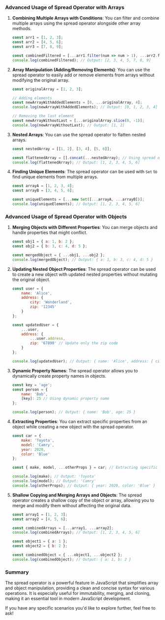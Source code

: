 
### Advanced Usage of Spread Operator with Arrays

1. **Combining Multiple Arrays with Conditions**:
   You can filter and combine multiple arrays using the spread operator alongside other array methods.

   ```javascript
   const arr1 = [1, 2, 3];
   const arr2 = [4, 5, 6];
   const arr3 = [7, 8, 9];

   const combinedFiltered = [...arr1.filter(num => num > 1), ...arr2.filter(num => num < 6), ...arr3];
   console.log(combinedFiltered); // Output: [2, 3, 4, 5, 7, 8, 9]
   ```

2. **Array Manipulation (Adding/Removing Elements)**:
   You can use the spread operator to easily add or remove elements from arrays without modifying the original array.

   ```javascript
   const originalArray = [1, 2, 3];

   // Adding elements
   const newArrayWithAddedElements = [0, ...originalArray, 4];
   console.log(newArrayWithAddedElements); // Output: [0, 1, 2, 3, 4]

   // Removing the last element
   const newArrayWithoutLast = [...originalArray.slice(0, -1)];
   console.log(newArrayWithoutLast); // Output: [1, 2]
   ```

3. **Nested Arrays**:
   You can use the spread operator to flatten nested arrays.

   ```javascript
   const nestedArray = [[1, 2], [3, 4], [5, 6]];

   const flattenedArray = [].concat(...nestedArray); // Using spread operator to flatten
   console.log(flattenedArray); // Output: [1, 2, 3, 4, 5, 6]
   ```

4. **Finding Unique Elements**:
   The spread operator can be used with `Set` to find unique elements from multiple arrays.

   ```javascript
   const arrayA = [1, 2, 3, 4];
   const arrayB = [3, 4, 5, 6];

   const uniqueElements = [...new Set([...arrayA, ...arrayB])];
   console.log(uniqueElements); // Output: [1, 2, 3, 4, 5, 6]
   ```

### Advanced Usage of Spread Operator with Objects

1. **Merging Objects with Different Properties**:
   You can merge objects and handle properties that might conflict.

   ```javascript
   const obj1 = { a: 1, b: 2 };
   const obj2 = { b: 3, c: 4, d: 5 };

   const mergedObject = { ...obj1, ...obj2 };
   console.log(mergedObject); // Output: { a: 1, b: 3, c: 4, d: 5 }
   ```

2. **Updating Nested Object Properties**:
   The spread operator can be used to create a new object with updated nested properties without mutating the original object.

   ```javascript
   const user = {
       name: 'Alice',
       address: {
           city: 'Wonderland',
           zip: '12345'
       }
   };

   const updatedUser = {
       ...user,
       address: {
           ...user.address,
           zip: '67890' // Update only the zip code
       }
   };

   console.log(updatedUser); // Output: { name: 'Alice', address: { city: 'Wonderland', zip: '67890' } }
   ```

3. **Dynamic Property Names**:
   The spread operator allows you to dynamically create property names in objects.

   ```javascript
   const key = 'age';
   const person = {
       name: 'Bob',
       [key]: 25 // Using dynamic property name
   };

   console.log(person); // Output: { name: 'Bob', age: 25 }
   ```

4. **Extracting Properties**:
   You can extract specific properties from an object while creating a new object with the spread operator.

   ```javascript
   const car = {
       make: 'Toyota',
       model: 'Camry',
       year: 2020,
       color: 'Blue'
   };

   const { make, model, ...otherProps } = car; // Extracting specific properties

   console.log(make); // Output: 'Toyota'
   console.log(model); // Output: 'Camry'
   console.log(otherProps); // Output: { year: 2020, color: 'Blue' }
   ```

5. **Shallow Copying and Merging Arrays and Objects**:
   The spread operator creates a shallow copy of the object or array, allowing you to merge and modify them without affecting the original data.

   ```javascript
   const array1 = [1, 2, 3];
   const array2 = [4, 5, 6];

   const combinedArrays = [...array1, ...array2];
   console.log(combinedArrays); // Output: [1, 2, 3, 4, 5, 6]

   const object1 = { a: 1 };
   const object2 = { b: 2 };

   const combinedObject = { ...object1, ...object2 };
   console.log(combinedObject); // Output: { a: 1, b: 2 }
   ```

### Summary
The spread operator is a powerful feature in JavaScript that simplifies array and object manipulation, providing a clean and concise syntax for various operations. It is especially useful for immutability, merging, and cloning, making it an essential tool in modern JavaScript development.

If you have any specific scenarios you'd like to explore further, feel free to ask!

